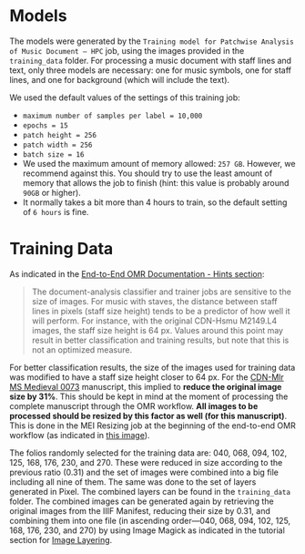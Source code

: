 # Models

The models were generated by the `Training model for Patchwise Analysis of Music Document – HPC` job, 
using the images provided in the `training_data` folder. For processing a music document with staff lines and text,
only three models are necessary: one for music symbols, one for staff lines, and one for background (which will include the text).

We used the default values of the settings of this training job:
- `maximum number of samples per label = 10,000`
- `epochs = 15`
- `patch height = 256`
- `patch width = 256`
- `batch size = 16`
- We used the maximum amount of memory allowed: `257 GB`. However, we recommend against this. 
You should try to use the least amount of memory that allows the job to finish (hint: this value is probably around `90GB` or higher).
- It normally takes a bit more than 4 hours to train, so the default setting of `6 hours` is fine.

# Training Data
As indicated in the [End-to-End OMR Documentation - Hints section](http://ddmal.music.mcgill.ca/e2e-omr-documentation/hints.html#staff-size-height-and-training):
> The document-analysis classifier and trainer jobs are sensitive to the size of images. For music with staves, the distance between staff lines in pixels (staff size height) tends to be a predictor of how well it will perform. For instance, with the original CDN-Hsmu M2149.L4 images, the staff size height is 64 px. Values around this point may result in better classification and training results, but note that this is not an optimized measure.

For better classification results, the size of the images used for training data was modified to have a staff size height closer to 64 px. For the [CDN-Mlr MS Medieval 0073](https://cantus.uwaterloo.ca/source/680970) manuscript, this implied to **reduce the original image size by 31%**. This should be kept in mind at the moment of processing the complete manuscript through the OMR workflow. **All images to be processed should be resized by this factor as well (for this manuscript)**. This is done in the MEI Resizing job at the beginning of the end-to-end OMR workflow (as indicated in [this image](http://ddmal.music.mcgill.ca/e2e-omr-documentation/hints.html#staff-size-height-and-training)).

The folios randomly selected for the training data are: 040, 068, 094, 102, 125, 168, 176, 230, and 270. These were reduced in size according to the previous ratio (0.31) and the set of images were combined into a big file including all nine of them. The same was done to the set of layers generated in Pixel. The combined layers can be found in the `training_data` folder. The combined images can be generated again by retrieving the original images from the IIIF Manifest, reducing their size by 0.31, and combining them into one file (in ascending order—040, 068, 094, 102, 125, 168, 176, 230, and 270) by using Image Magick as indicated in the tutorial section for [Image Layering](http://ddmal.music.mcgill.ca/e2e-omr-documentation/tutorial/document-analysis.html#image-layering).
